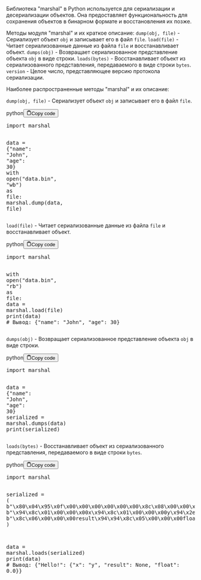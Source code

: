 <p>Библиотека "marshal" в Python используется для сериализации и десериализации объектов.
Она предоставляет функциональность для сохранения объектов в бинарном формате и восстановления их позже.</p>
<p>Методы модуля "marshal" и их краткое описание:
<code>dump(obj, file)</code> - Сериализует объект <code>obj</code> и записывает его в файл <code>file</code>.
<code>load(file)</code> - Читает сериализованные данные из файла <code>file</code> и восстанавливает объект.
<code>dumps(obj)</code> - Возвращает сериализованное представление объекта <code>obj</code> в виде строки.
<code>loads(bytes)</code> - Восстанавливает объект из сериализованного представления, передаваемого в виде строки <code>bytes</code>.
<code>version</code> - Целое число, представляющее версию протокола сериализации.</p>
<p>Наиболее распространенные методы "marshal" и их описание:</p>
<p><code>dump(obj, file)</code> - Сериализует объект <code>obj</code> и записывает его в файл <code>file</code>.</p>
<div class="code-element"><div class="lang-line"><text>python</text><button class="copy-button" onclick="copyCode(this)"><svg stroke="currentColor" fill="none" stroke-width="2" viewBox="0 0 24 24" stroke-linecap="round" stroke-linejoin="round" class="h-4 w-4" height="1em" width="1em" xmlns="http://www.w3.org/2000/svg"><path d="M16 4h2a2 2 0 0 1 2 2v14a2 2 0 0 1-2 2H6a2 2 0 0 1-2-2V6a2 2 0 0 1 2-2h2"></path><rect x="8" y="2" width="8" height="4" rx="1" ry="1"></rect></svg><text>Copy code</text></button></div><div class="code"><div class="highlight"><pre><span></span><span class="kn">import</span> <span class="nn">marshal</span>

<span class="n">data</span> <span class="o">=</span> <span class="p">{</span><span class="s2">&quot;name&quot;</span><span class="p">:</span> <span class="s2">&quot;John&quot;</span><span class="p">,</span> <span class="s2">&quot;age&quot;</span><span class="p">:</span> <span class="mi">30</span><span class="p">}</span>
<span class="k">with</span> <span class="nb">open</span><span class="p">(</span><span class="s2">&quot;data.bin&quot;</span><span class="p">,</span> <span class="s2">&quot;wb&quot;</span><span class="p">)</span> <span class="k">as</span> <span class="n">file</span><span class="p">:</span>
    <span class="n">marshal</span><span class="o">.</span><span class="n">dump</span><span class="p">(</span><span class="n">data</span><span class="p">,</span> <span class="n">file</span><span class="p">)</span>
</pre></div></div></div>

<p><code>load(file)</code> - Читает сериализованные данные из файла <code>file</code> и восстанавливает объект.</p>
<div class="code-element"><div class="lang-line"><text>python</text><button class="copy-button" onclick="copyCode(this)"><svg stroke="currentColor" fill="none" stroke-width="2" viewBox="0 0 24 24" stroke-linecap="round" stroke-linejoin="round" class="h-4 w-4" height="1em" width="1em" xmlns="http://www.w3.org/2000/svg"><path d="M16 4h2a2 2 0 0 1 2 2v14a2 2 0 0 1-2 2H6a2 2 0 0 1-2-2V6a2 2 0 0 1 2-2h2"></path><rect x="8" y="2" width="8" height="4" rx="1" ry="1"></rect></svg><text>Copy code</text></button></div><div class="code"><div class="highlight"><pre><span></span><span class="kn">import</span> <span class="nn">marshal</span>

<span class="k">with</span> <span class="nb">open</span><span class="p">(</span><span class="s2">&quot;data.bin&quot;</span><span class="p">,</span> <span class="s2">&quot;rb&quot;</span><span class="p">)</span> <span class="k">as</span> <span class="n">file</span><span class="p">:</span>
    <span class="n">data</span> <span class="o">=</span> <span class="n">marshal</span><span class="o">.</span><span class="n">load</span><span class="p">(</span><span class="n">file</span><span class="p">)</span>
    <span class="nb">print</span><span class="p">(</span><span class="n">data</span><span class="p">)</span>  <span class="c1"># Вывод: {&quot;name&quot;: &quot;John&quot;, &quot;age&quot;: 30}</span>
</pre></div></div></div>

<p><code>dumps(obj)</code> - Возвращает сериализованное представление объекта <code>obj</code> в виде строки.</p>
<div class="code-element"><div class="lang-line"><text>python</text><button class="copy-button" onclick="copyCode(this)"><svg stroke="currentColor" fill="none" stroke-width="2" viewBox="0 0 24 24" stroke-linecap="round" stroke-linejoin="round" class="h-4 w-4" height="1em" width="1em" xmlns="http://www.w3.org/2000/svg"><path d="M16 4h2a2 2 0 0 1 2 2v14a2 2 0 0 1-2 2H6a2 2 0 0 1-2-2V6a2 2 0 0 1 2-2h2"></path><rect x="8" y="2" width="8" height="4" rx="1" ry="1"></rect></svg><text>Copy code</text></button></div><div class="code"><div class="highlight"><pre><span></span><span class="kn">import</span> <span class="nn">marshal</span>

<span class="n">data</span> <span class="o">=</span> <span class="p">{</span><span class="s2">&quot;name&quot;</span><span class="p">:</span> <span class="s2">&quot;John&quot;</span><span class="p">,</span> <span class="s2">&quot;age&quot;</span><span class="p">:</span> <span class="mi">30</span><span class="p">}</span>
<span class="n">serialized</span> <span class="o">=</span> <span class="n">marshal</span><span class="o">.</span><span class="n">dumps</span><span class="p">(</span><span class="n">data</span><span class="p">)</span>
<span class="nb">print</span><span class="p">(</span><span class="n">serialized</span><span class="p">)</span>
</pre></div></div></div>

<p><code>loads(bytes)</code> - Восстанавливает объект из сериализованного представления, передаваемого в виде строки <code>bytes</code>.</p>
<div class="code-element"><div class="lang-line"><text>python</text><button class="copy-button" onclick="copyCode(this)"><svg stroke="currentColor" fill="none" stroke-width="2" viewBox="0 0 24 24" stroke-linecap="round" stroke-linejoin="round" class="h-4 w-4" height="1em" width="1em" xmlns="http://www.w3.org/2000/svg"><path d="M16 4h2a2 2 0 0 1 2 2v14a2 2 0 0 1-2 2H6a2 2 0 0 1-2-2V6a2 2 0 0 1 2-2h2"></path><rect x="8" y="2" width="8" height="4" rx="1" ry="1"></rect></svg><text>Copy code</text></button></div><div class="code"><div class="highlight"><pre><span></span><span class="kn">import</span> <span class="nn">marshal</span>

<span class="n">serialized</span> <span class="o">=</span> <span class="p">(</span>
    <span class="sa">b</span><span class="s2">&quot;</span><span class="se">\x80\x04\x95\x0f\x00\x00\x00\x00\x00\x00\x8c\x08\x00\x00\x00</span><span class="s2">Hello!&quot;</span>
    <span class="sa">b</span><span class="s2">&quot;</span><span class="se">\x94\x8c\x01\x00\x00\x00</span><span class="s2">x</span><span class="se">\x94\x8c\x01\x00\x00\x00</span><span class="s2">y</span><span class="se">\x94\x2e\x94\x94</span><span class="s2">&quot;</span>
    <span class="sa">b</span><span class="s2">&quot;</span><span class="se">\x8c\x06\x00\x00\x00</span><span class="s2">result</span><span class="se">\x94\x94\x8c\x05\x00\x00\x00</span><span class="s2">float</span><span class="se">\x94\x93\x00\x00\x00\x00\x00\x00\x00</span><span class="s2">.&quot;</span>
<span class="p">)</span>

<span class="n">data</span> <span class="o">=</span> <span class="n">marshal</span><span class="o">.</span><span class="n">loads</span><span class="p">(</span><span class="n">serialized</span><span class="p">)</span>
<span class="nb">print</span><span class="p">(</span><span class="n">data</span><span class="p">)</span>  <span class="c1"># Вывод: {&quot;Hello!&quot;: {&quot;x&quot;: &quot;y&quot;, &quot;result&quot;: None, &quot;float&quot;: 0.0}}</span>
</pre></div></div></div>